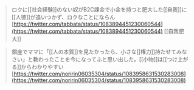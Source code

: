 
> ロクに[[社会経験]]のない奴がB2C課金で小金を持つと肥大した[[自我]]に[[人徳]]が追いつかず、ロクなことにならん
[https://twitter.com/tabbata/status/1083894451230060544](https://twitter.com/tabbata/status/1083894451230060544) [[自我肥大]]

> 銀座でママに「[[人の本質]]を見たかったら、小さな[[権力]]持たせてみなさい」と教わったことを今になってふと思い出した。[[小物]]は[[つけ上がる]]からわかりやすい
[https://twitter.com/noririn06035304/status/1083958631530283008](https://twitter.com/noririn06035304/status/1083958631530283008)
